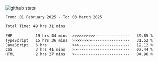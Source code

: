 
![github stats](https://github-readme-stats.vercel.app/api?username=realmahd1&show_icons=true&theme=codeSTACKr&hide_rank=true&count_private=true)

<!--START_SECTION:waka-->

```txt
From: 01 February 2025 - To: 03 March 2025

Total Time: 49 hrs 31 mins

PHP          19 hrs 44 mins  >>>>>>>>>>---------------   39.85 %
TypeScript   15 hrs 36 mins  >>>>>>>>-----------------   31.52 %
JavaScript   6 hrs           >>>----------------------   12.12 %
CSS          3 hrs 41 mins   >>-----------------------   07.44 %
HTML         2 hrs 27 mins   >------------------------   04.96 %
```

<!--END_SECTION:waka-->
